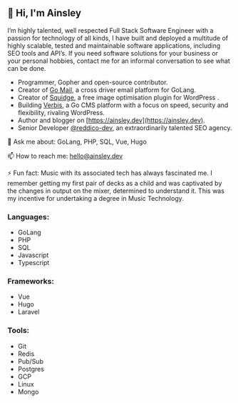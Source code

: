 ## 👋 Hi, I'm Ainsley

I’m highly talented, well respected Full Stack Software Engineer with a passion for technology of all
kinds, I have built and deployed a multitude of highly scalable, tested and maintainable software
applications, including SEO tools and API’s.
If you need software solutions for your business or your personal hobbies, contact me for an
informal conversation to see what can be done.

- Programmer, Gopher and open-source contributor.
- Creator of [Go Mail](https://github.com/ainsleyclark/go-mail), a cross driver email platform for GoLang.
- Creator of [Squidge](https://wordpress.org/plugins/squidge/), a free image optimisation plugin for WordPress . 
- Building [Verbis](https://github.com/verbiscms/verbis/), a Go CMS platform with a focus on speed, security and flexibility, rivaling WordPress.
- Author and blogger on [https://ainsley.dev](https://ainsley.dev).
- Senior Developer [@reddico-dev](https://github.com/reddico-dev), an extraordinarily talented SEO agency.

💬 Ask me about: GoLang, PHP, SQL, Vue, Hugo

📫 How to reach me: hello@ainsley.dev

⚡ Fun fact: Music with its associated tech has always fascinated me. I remember getting my first
pair of decks as a child and was captivated by the changes in output on the mixer, determined to
understand it. This was my incentive for undertaking a degree in Music Technology.

### Languages:
- GoLang
- PHP
- SQL
- Javascript
- Typescript

### Frameworks:
- Vue
- Hugo
- Laravel

### Tools:
- Git
- Redis
- Pub/Sub
- Postgres
- GCP 
- Linux
- Mongo
